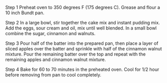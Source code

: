 Step 1
Preheat oven to 350 degrees F (175 degrees C). Grease and flour a 10 inch Bundt pan.

Step 2
In a large bowl, stir together the cake mix and instant pudding mix. Add the eggs, sour cream and oil, mix until well blended. In a small bowl combine the sugar, cinnamon and walnuts.

Step 3
Pour half of the batter into the prepared pan, then place a layer of sliced apples over the batter and sprinkle with half of the cinnamon walnut mixture. Pour the remaining batter over the top and repeat with the remaining apples and cinnamon walnut mixture.

Step 4
Bake for 60 to 70 minutes in the preheated oven. Cool for 1/2 hour before removing from pan to cool completely.